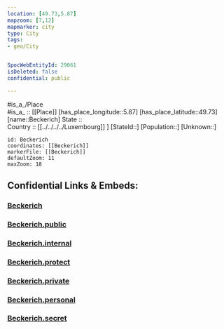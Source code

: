 ```yaml
---
location: [49.73,5.87] 
mapzoom: [7,12] 
mapmarker: city 
type: City
tags:
- geo/City


SpocWebEntityId: 29061
isDeleted: false
confidential: public

---
```

#is_a_/Place  
#is_a_ :: [[Place]] 
[has_place_longitude::5.87] 
[has_place_latitude::49.73] 
[name::Beckerich] 
State ::  
Country :: [[../../../../Luxembourg]] ] 
[StateId::] 
[Population::] 
[Unknown::] 


```leaflet
id: Beckerich
coordinates: [[Beckerich]] 
markerFile: [[Beckerich]] 
defaultZoom: 11 
maxZoom: 18
```


## Confidential Links & Embeds: 

### [Beckerich](/_Standards/Earth/Continent/Europe/Europe~West/Luxembourg/Districts~Luxembourg/Diekirch/City/Beckerich.md) 

### [Beckerich.public](/_public/Earth/Continent/Europe/Europe~West/Luxembourg/Districts~Luxembourg/Diekirch/City/Beckerich.public.md) 

### [Beckerich.internal](/_internal/Earth/Continent/Europe/Europe~West/Luxembourg/Districts~Luxembourg/Diekirch/City/Beckerich.internal.md) 

### [Beckerich.protect](/_protect/Earth/Continent/Europe/Europe~West/Luxembourg/Districts~Luxembourg/Diekirch/City/Beckerich.protect.md) 

### [Beckerich.private](/_private/Earth/Continent/Europe/Europe~West/Luxembourg/Districts~Luxembourg/Diekirch/City/Beckerich.private.md) 

### [Beckerich.personal](/_personal/Earth/Continent/Europe/Europe~West/Luxembourg/Districts~Luxembourg/Diekirch/City/Beckerich.personal.md) 

### [Beckerich.secret](/_secret/Earth/Continent/Europe/Europe~West/Luxembourg/Districts~Luxembourg/Diekirch/City/Beckerich.secret.md)

